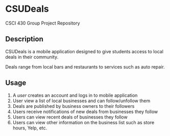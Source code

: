 # CSUDeals
CSCI 430 Group Project Repository

## Description
CSUDeals is a mobile application designed to give students access to local deals in their community.  
  
Deals range from local bars and restaurants to services such as auto repair.  
  
## Usage
1. A _user_ creates an account and logs in to mobile application
2. User view a list of local businesses and can follow/unfollow them
3. Deals are published by business owners to their followers
4. Users receive notifications of new deals from businesses they follow
5. Users can view recent deals of businesses they follow
6. Users can view other information on the business list such as store hours, Yelp, etc.
